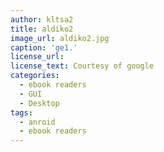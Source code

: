 ```yaml
---
author: kltsa2
title: aldiko2
image_url: aldiko2.jpg
caption: 'ge1.'
license_url:
license_text: Courtesy of google
categories:
  - ebook readers
  - GUI
  - Desktop
tags:
  - anroid
  - ebook readers
---
```

